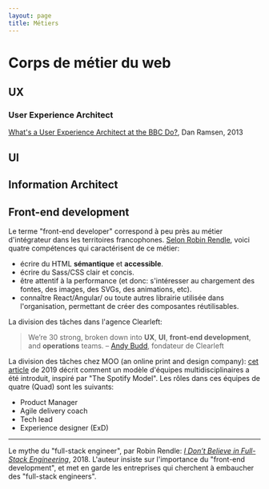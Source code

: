 ```yaml
---
layout: page
title: Métiers
---
```


# Corps de métier du web

## UX

### User Experience Architect

[What's a User Experience Architect at the BBC Do?](https://danramsden.com/2013/10/01/user-experience-architect-at-the-bbc/), Dan Ramsen, 2013

## UI

## Information Architect

## Front-end development

Le terme "front-end developer" correspond à peu près au métier d'intégrateur dans les territoires francophones. [Selon Robin Rendle](https://robinrendle.com/notes/i-dont-believe-in-full-stack-engineering/), voici quatre compétences qui caractérisent de ce métier:

- écrire du HTML **sémantique** et **accessible**.
- écrire du Sass/CSS clair et concis.
- être attentif à la performance (et donc: s'intéresser au chargement des fontes, des images, des SVGs, des animations, etc).
- connaître React/Angular/ ou toute autres librairie utilisée dans l'organisation, permettant de créer des composantes réutilisables.

La division des tâches dans l'agence Clearleft:

> We’re 30 strong, broken down into **UX**, **UI**, **front-end development**, and **operations** teams. – [Andy Budd](https://www.invisionapp.com/blog/inside-design-clearleft/), fondateur de Clearleft

La division des tâches chez MOO (an online print and design company): [cet article](https://www.infoq.com/articles/adapting-spotify-model-moo/) de 2019 décrit comment un modèle d'équipes multidisciplinaires a été introduit, inspiré par "The Spotify Model". Les rôles dans ces équipes de quatre (Quad) sont les suivants:

- Product Manager
- Agile delivery coach
- Tech lead
- Experience designer (ExD)

---

Le mythe du "full-stack engineer", par Robin Rendle: *[I Don’t Believe in Full-Stack Engineering](https://www.robinrendle.com/notes/i-dont-believe-in-full-stack-engineering)*, 2018. L'auteur insiste sur l'importance du "front-end development", et met en garde les entreprises qui cherchent à embaucher des "full-stack engineers".